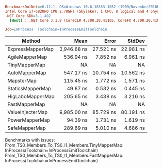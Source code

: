 ``` ini

BenchmarkDotNet=v0.12.1, OS=Windows 10.0.18363.1082 (1909/November2018Update/19H2)
Intel Core i7-6820HQ CPU 2.70GHz (Skylake), 1 CPU, 8 logical and 4 physical cores
.NET Core SDK=3.1.402
  [Host] : .NET Core 3.1.8 (CoreCLR 4.700.20.41105, CoreFX 4.700.20.41903), X64 RyuJIT

Job=InProcess  Toolchain=InProcessEmitToolchain  

```
|           Method |        Mean |     Error |    StdDev |
|----------------- |------------:|----------:|----------:|
| ExpressMapperMap | 3,946.68 ns | 27.521 ns | 22.981 ns |
|   AgileMapperMap |   536.94 ns |  7.852 ns |  6.961 ns |
|    TinyMapperMap |          NA |        NA |        NA |
|    AutoMapperMap |   547.17 ns | 10.754 ns | 10.562 ns |
|       MapsterMap |   115.45 ns |  1.772 ns |  1.571 ns |
|     StaticsMapperMap |    49.87 ns |  0.532 ns |  0.445 ns |
| HigLaboMapperMap |   205.65 ns |  3.438 ns |  3.216 ns |
|    FastMapperMap |          NA |        NA |        NA |
| ValueInjecterMap | 9,985.00 ns | 85.729 ns | 80.191 ns |
|   PowerMapperMap |    94.39 ns |  1.731 ns |  1.619 ns |
|    SafeMapperMap |   289.69 ns |  5.010 ns |  4.686 ns |

Benchmarks with issues:
  From_TS0_Members_To_TS0_I1_Members.TinyMapperMap: InProcess(Toolchain=InProcessEmitToolchain)
  From_TS0_Members_To_TS0_I1_Members.FastMapperMap: InProcess(Toolchain=InProcessEmitToolchain)

